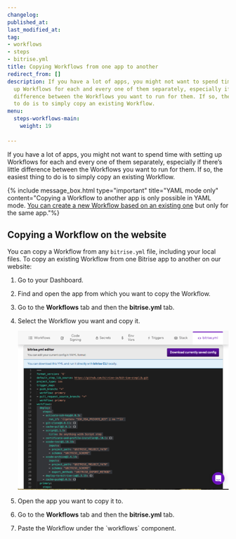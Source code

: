 ```yaml
---
changelog:
published_at:
last_modified_at:
tag:
- workflows
- steps
- bitrise.yml
title: Copying Workflows from one app to another
redirect_from: []
description: If you have a lot of apps, you might not want to spend time with setting
  up Workflows for each and every one of them separately, especially if there’s little
  difference between the Workflows you want to run for them. If so, the easiest thing
  to do is to simply copy an existing Workflow.
menu:
  steps-workflows-main:
    weight: 19

---
```

If you have a lot of apps, you might not want to spend time with setting up Workflows for each and every one of them separately, especially if there’s little difference between the Workflows you want to run for them. If so, the easiest thing to do is to simply copy an existing Workflow.

{% include message_box.html type="important" title="YAML mode only" content="Copying a Workflow to another app is only possible in YAML mode. [You can create a new Workflow based on an existing one](/steps-and-workflows/creating-workflows/) but only for the same app."%}

## Copying a Workflow on the website

You can copy a Workflow from any `bitrise.yml` file, including your local files. To copy an existing Workflow from one Bitrise app to another on our website:

1. Go to your Dashboard.
2. Find and open the app from which you want to copy the Workflow.
3. Go to the **Workflows** tab and then the **bitrise.yml** tab.
4. Select the Workflow you want and copy it.

   ![](/img/copy-workflow.png)
5. Open the app you want to copy it to.
6. Go to the **Workflows** tab and then the **bitrise.yml** tab.
7. Paste the Workflow under the \`workflows\` component.